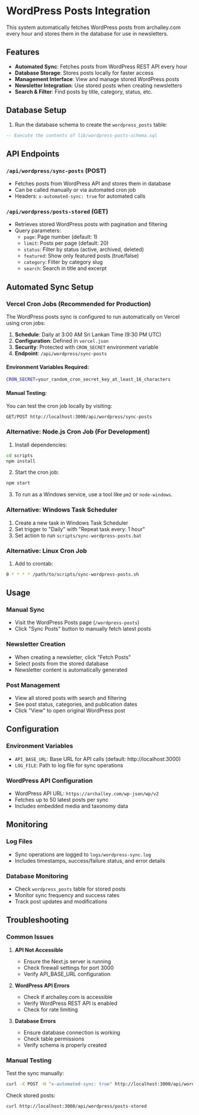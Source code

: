 # WordPress Posts Integration

This system automatically fetches WordPress posts from archalley.com every hour and stores them in the database for use in newsletters.

## Features

- **Automated Sync**: Fetches posts from WordPress REST API every hour
- **Database Storage**: Stores posts locally for faster access
- **Management Interface**: View and manage stored WordPress posts
- **Newsletter Integration**: Use stored posts when creating newsletters
- **Search & Filter**: Find posts by title, category, status, etc.

## Database Setup

1. Run the database schema to create the `wordpress_posts` table:

```sql
-- Execute the contents of lib/wordpress-posts-schema.sql
```

## API Endpoints

### `/api/wordpress/sync-posts` (POST)
- Fetches posts from WordPress API and stores them in database
- Can be called manually or via automated cron job
- Headers: `x-automated-sync: true` for automated calls

### `/api/wordpress/posts-stored` (GET)
- Retrieves stored WordPress posts with pagination and filtering
- Query parameters:
  - `page`: Page number (default: 1)
  - `limit`: Posts per page (default: 20)
  - `status`: Filter by status (active, archived, deleted)
  - `featured`: Show only featured posts (true/false)
  - `category`: Filter by category slug
  - `search`: Search in title and excerpt

## Automated Sync Setup

### Vercel Cron Jobs (Recommended for Production)

The WordPress posts sync is configured to run automatically on Vercel using cron jobs:

1. **Schedule**: Daily at 3:00 AM Sri Lankan Time (9:30 PM UTC)
2. **Configuration**: Defined in `vercel.json`
3. **Security**: Protected with `CRON_SECRET` environment variable
4. **Endpoint**: `/api/wordpress/sync-posts`

#### Environment Variables Required:
```bash
CRON_SECRET=your_random_cron_secret_key_at_least_16_characters
```

#### Manual Testing:
You can test the cron job locally by visiting:
```
GET/POST http://localhost:3000/api/wordpress/sync-posts
```

### Alternative: Node.js Cron Job (For Development)

1. Install dependencies:
```bash
cd scripts
npm install
```

2. Start the cron job:
```bash
npm start
```

3. To run as a Windows service, use a tool like `pm2` or `node-windows`.

### Alternative: Windows Task Scheduler

1. Create a new task in Windows Task Scheduler
2. Set trigger to "Daily" with "Repeat task every: 1 hour"
3. Set action to run `scripts/sync-wordpress-posts.bat`

### Alternative: Linux Cron Job

1. Add to crontab:
```bash
0 * * * * /path/to/scripts/sync-wordpress-posts.sh
```

## Usage

### Manual Sync
- Visit the WordPress Posts page (`/wordpress-posts`)
- Click "Sync Posts" button to manually fetch latest posts

### Newsletter Creation
- When creating a newsletter, click "Fetch Posts"
- Select posts from the stored database
- Newsletter content is automatically generated

### Post Management
- View all stored posts with search and filtering
- See post status, categories, and publication dates
- Click "View" to open original WordPress post

## Configuration

### Environment Variables
- `API_BASE_URL`: Base URL for API calls (default: http://localhost:3000)
- `LOG_FILE`: Path to log file for sync operations

### WordPress API Configuration
- WordPress API URL: `https://archalley.com/wp-json/wp/v2`
- Fetches up to 50 latest posts per sync
- Includes embedded media and taxonomy data

## Monitoring

### Log Files
- Sync operations are logged to `logs/wordpress-sync.log`
- Includes timestamps, success/failure status, and error details

### Database Monitoring
- Check `wordpress_posts` table for stored posts
- Monitor sync frequency and success rates
- Track post updates and modifications

## Troubleshooting

### Common Issues

1. **API Not Accessible**
   - Ensure the Next.js server is running
   - Check firewall settings for port 3000
   - Verify API_BASE_URL configuration

2. **WordPress API Errors**
   - Check if archalley.com is accessible
   - Verify WordPress REST API is enabled
   - Check for rate limiting

3. **Database Errors**
   - Ensure database connection is working
   - Check table permissions
   - Verify schema is properly created

### Manual Testing

Test the sync manually:
```bash
curl -X POST -H "x-automated-sync: true" http://localhost:3000/api/wordpress/sync-posts
```

Check stored posts:
```bash
curl http://localhost:3000/api/wordpress/posts-stored
```
